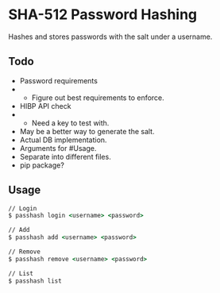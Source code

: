 # SHA-512 Password Hashing
Hashes and stores passwords with the salt under a username.

## Todo
- Password requirements
- - Figure out best requirements to enforce.
- HIBP API check
- - Need a key to test with.
- May be a better way to generate the salt.
- Actual DB implementation.
- Arguments for #Usage.
- Separate into different files.
- pip package?

## Usage
```cmd
// Login
$ passhash login <username> <password>

// Add
$ passhash add <username> <password>

// Remove
$ passhash remove <username> <password>

// List
$ passhash list
```
